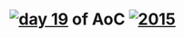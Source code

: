 # [![day 19](19)](https://adventofcode.com/2015/day/19) of AoC [![2015](2015)](https://adventofcode.com/2015)
